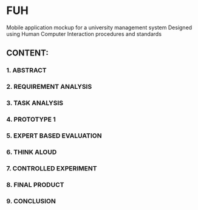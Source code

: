 # FUH
Mobile application mockup for a university management system
Designed using Human Computer Interaction procedures and standards


## CONTENT:

### 1. ABSTRACT
### 2. REQUIREMENT ANALYSIS
### 3. TASK ANALYSIS
### 4. PROTOTYPE 1
### 5. EXPERT BASED EVALUATION
### 6. THINK ALOUD
### 7. CONTROLLED EXPERIMENT
### 8. FINAL PRODUCT
### 9. CONCLUSION
